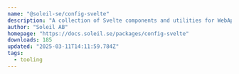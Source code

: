 ```yaml
---
name: "@soleil-se/config-svelte"
description: "A collection of Svelte components and utilities for WebApp, RESTApp and Widget configurations."
author: "Soleil AB"
homepage: "https://docs.soleil.se/packages/config-svelte"
downloads: 185
updated: "2025-03-11T14:11:59.784Z"
tags: 
  - tooling
---
```

